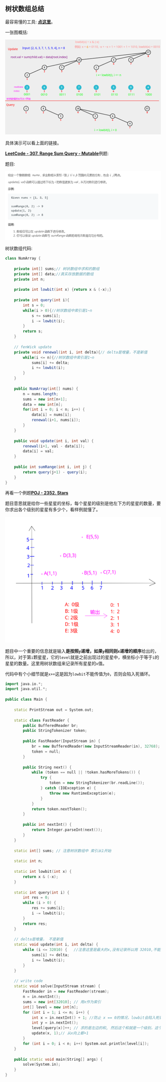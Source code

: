## 树状数组总结

最容易懂的工具: [**点这里**](https://visualgo.net/en/fenwicktree)。

一张图概括:

![fenwick_1.png](images/fenwick_1.png)

具体演示可以看上面的链接。

[**LeetCode - 307. Range Sum Query - Mutable**](https://leetcode.com/problems/range-sum-query-mutable/)例题:

题目:

![acm_3.png](images/acm_3.png)

树状数组代码:

```java
class NumArray {

    private int[] sums;// 树状数组中求和的数组
    private int[] data;//真实存放数据的数组
    private int n;

    private int lowbit(int x) {return x & (-x);}

    private int query(int i){
        int s = 0;
        while(i > 0){//树状数组中索引是1~n
            s += sums[i];
            i -= lowbit(i);
        }
        return s;
    }

    // fenWick update
    private void renewal(int i, int delta){// delta是增量，不是新值
        while(i <= n){//树状数组中索引是1~n
            sums[i] += delta;
            i += lowbit(i);
        }
    }

    public NumArray(int[] nums) {
        n = nums.length;
        sums = new int[n+1];
        data = new int[n];
        for(int i = 0; i < n; i++) {
            data[i] = nums[i];
            renewal(i+1, nums[i]);
        }
    }

    public void update(int i, int val) {
        renewal(i+1, val - data[i]);
        data[i] = val;
    }

    public int sumRange(int i, int j) {
        return query(j+1) - query(i);
    }
}
```

再看一个例题[**POJ - 2352. Stars**](http://poj.org/problem?id=2352)

题目意思就是给你一些星星的坐标，每个星星的级别是他左下方的星星的数量，要你求出各个级别的星星有多少个，看样例就懂了。

![acm_2.png](images/acm_2.png)

题目中一个重要的信息就是输入**是按照`y`递增，如果`y`相同则`x`递增的顺序**给出的，所以，对于第`i`颗星星，它的`level`就是之前出现过的星星中，横坐标小于等于`i`的星星的数量。这里用树状数组来记录所有星星的`x`值。

代码中有个小细节就是`x++`这是因为`lowbit`不能传值为`0`，否则会陷入死循环。

```cpp															     
import java.io.*;
import java.util.*;

public class Main {

    static PrintStream out = System.out;

    static class FastReader {
        public BufferedReader br;
        public StringTokenizer token;

        public FastReader(InputStream in) {
            br = new BufferedReader(new InputStreamReader(in), 32768);
            token = null;
        }

        public String next() {
            while (token == null || !token.hasMoreTokens()) {
                try {
                    token = new StringTokenizer(br.readLine());
                } catch (IOException e) {
                    throw new RuntimeException(e);
                }
            }
            return token.nextToken();
        }

        public int nextInt() {
            return Integer.parseInt(next());
        }
    }

    static int[] sums; // 注意树状数组中 索引从1开始

    static int n;

    static int lowbit(int x) {
        return x & (-x);
    }

    static int query(int i) {
        int res = 0;
        while (i > 0) {
            res += sums[i];
            i -= lowbit(i);
        }
        return res;
    }

    // delta是增量， 不是新值
    static void update(int i, int delta) {
        while (i <= 32010) {   //注意这里是最大的x,没有记录所以用 32010,不能用n
            sums[i] += delta;
            i += lowbit(i);
        }
    }

    // write code
    static void solve(InputStream stream) {
        FastReader in = new FastReader(stream);
        n = in.nextInt();
        sums = new int[32010]; // 用x作为索引
        int[] level = new int[n];
        for (int i = 1; i <= n; i++) {
            int x = in.nextInt() + 1; //防止 x == 0的情况，lowbit会陷入死循环
            int y = in.nextInt();
            level[query(x)]++; // 求的是左边的和, 然后这个和就是一个级别，这个级别多了一个
            update(x, 1);// 从x向上都+1
        }
        for (int i = 0; i < n; i++) System.out.println(level[i]);
    }

    public static void main(String[] args) {
        solve(System.in);
    }
}
```